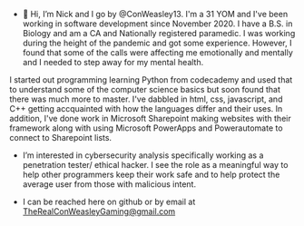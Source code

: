 - 👋 Hi, I’m Nick and I go by @ConWeasley13. I'm a 31 YOM and I've been working in software development since November 2020.
I have a B.S. in Biology and am a CA and Nationally registered paramedic. I was working during the height of the pandemic and got some experience. 
However, I found that some of the calls were affecting me emotionally and mentally and I needed to step away for my mental health.

I started out programming learning Python from codecademy and used that to understand some of the computer science basics but soon found that there was much more to master.
I've dabbled in html, css, javascript, and C++ getting accquainted with how the languages differ and their uses.
In addition, I've done work in Microsoft Sharepoint making websites with their framework along with using Microsoft PowerApps and Powerautomate to connect to Sharepoint lists.

- I’m interested in cybersecurity analysis specifically working as a penetration tester/ ethical hacker. I see the role as a meaningful way to help other programmers keep their work safe and to help protect the average user from those with malicious intent. 

- I can be reached here on github or by email at TheRealConWeasleyGaming@gmail.com
